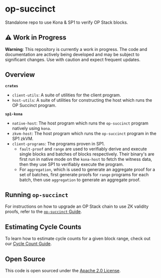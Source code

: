 # op-succinct

Standalone repo to use Kona & SP1 to verify OP Stack blocks.


## ⚠️ Work in Progress

**Warning**: This repository is currently a work in progress. The code and documentation are actively being developed and may be subject to significant changes. Use with caution and expect frequent updates.


## Overview

**`crates`**
- `client-utils`: A suite of utilities for the client program.
- `host-utils`: A suite of utilities for constructing the host which runs the OP Succinct program.

**`sp1-kona`**
- `native-host`: The host program which runs the `op-succinct` program natively using `kona`.
- `zkvm-host`: The host program which runs the `op-succinct` program in the SP1 zkVM.
- `client-programs`: The programs proven in SP1.
    - `fault-proof` and `range` are used to verifiably derive and execute single blocks
    and batches of blocks respectively. Their binary's are first run in native mode on the `kona-host` to
    fetch the witness data, then they use SP1 to verifiably execute the program.
   - For `aggregation`, which is used to generate an aggregate proof for a set of batches,
   first generate proofs for `range` programs for each batch, then use `aggregation` to
   generate an aggregate proof.

## Running `op-succinct`

For instructions on how to upgrade an OP Stack chain to use ZK validity proofs, refer to the [`op-succinct` Guide](./op-succinct-proposer/TUTORIAL.md).

## Estimating Cycle Counts

To learn how to estimate cycle counts for a given block range, check out our [Cycle Count Guide](./zkvm-host/CYCLE_COUNT.md).

## Open Source

This code is open sourced under the [Apache 2.0 License](./LICENSE.txt).
